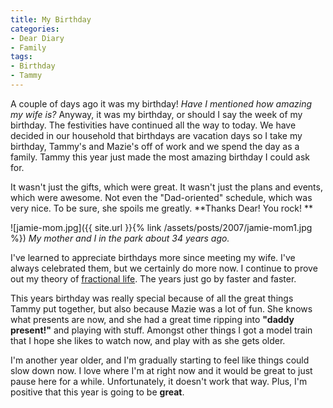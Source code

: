 ```yaml
---
title: My Birthday
categories:
- Dear Diary
- Family
tags:
- Birthday
- Tammy
---
```


A couple of days ago it was my birthday! _Have I mentioned how amazing my wife is?_ Anyway, it was my birthday, or should I say the week of my birthday. The festivities have continued all the way to today.
We have decided in our household that birthdays are vacation days so I take my birthday, Tammy's and Mazie's off of work and we spend the day as a family. Tammy this year just made the most amazing birthday I could ask for.

It wasn't just the gifts, which were great. It wasn't just the plans and events, which were awesome. Not even the "Dad-oriented" schedule, which was very nice. To be sure, she spoils me greatly. **Thanks Dear! You rock! **

![jamie-mom.jpg]({{ site.url }}{% link /assets/posts/2007/jamie-mom1.jpg %})
_My mother and I in the park about 34 years ago._

I've learned to appreciate birthdays more since meeting my wife. I've always celebrated them, but we certainly do more now. I continue to prove out my theory of [fractional life](/thingelstad/birthdays-and-setpoints). The years just go by faster and faster.

This years birthday was really special because of all the great things Tammy put together, but also because Mazie was a lot of fun. She knows what presents are now, and she had a great time ripping into **"daddy present!"** and playing with stuff. Amongst other things I got a model train that I hope she likes to watch now, and play with as she gets older.

I'm another year older, and I'm gradually starting to feel like things could slow down now. I love where I'm at right now and it would be great to just pause here for a while. Unfortunately, it doesn't work that way. Plus, I'm positive that this year is going to be **great**.
